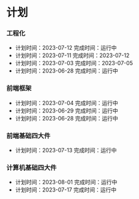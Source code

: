 <!--
 * @Author: zhubaokang 1048506792@qq.com
 * @Date: 2023-07-12 18:57:05
 * @LastEditors: zhubaokang 1048506792@qq.com
 * @LastEditTime: 2023-07-12 22:04:47
 * @FilePath: \dailyStudy\docs\07-Plan\index.md
 * @Description: 这是默认设置,请设置`customMade`, 打开koroFileHeader查看配置 进行设置: https://github.com/OBKoro1/koro1FileHeader/wiki/%E9%85%8D%E7%BD%AE
-->

# 计划

### 工程化

- <Checkbox :isOk="true" title="梳理babel性能优化 "/>
  计划时间：2023-07-12  
  完成时间：运行中
- <Checkbox :isOk="true" title="梳理babel体系，插件体系，并编写插件 "/>
  计划时间：2023-07-11  
  完成时间：2023-07-12
- <Checkbox :isOk="true" title="总结 前端性能优化 "/>
  计划时间：2023-07-03  
  完成时间：2023-07-05
- <Checkbox :isOk="false" title="总结 NPM CNPM YARN PNPM 内容和差别对比 "/>
  计划时间：2023-06-28  
  完成时间：运行中

### 前端框架

- <Checkbox :isOk="false" title="手写qiankun "/>
  计划时间：2023-07-04  
  完成时间：运行中

- <Checkbox :isOk="false" title="手写Vue instance.proxy的taget代理错误，提PR "/>
  计划时间：2023-06-29  
  完成时间：运行中

- <Checkbox :isOk="false" title="手写Vue Computed的this._dirty赋值错误，提PR "/>
  计划时间：2023-06-28  
  完成时间：运行中

### 前端基础四大件

- <Checkbox :isOk="false" title="typescript类型体操 "/>
  计划时间：2023-07-13  
  完成时间：运行中

### 计算机基础四大件

- <Checkbox :isOk="false" title="从新学习计算机网络自顶向下学习"/>
  计划时间：2023-08-01  
  完成时间：运行中
- <Checkbox :isOk="false" title="整理计算机网络相关笔记"/>
  计划时间：2023-07-17  
  完成时间：运行中
